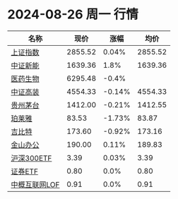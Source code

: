 # 2024-08-26 周一 行情
| 名称 | 现价 | 涨幅 | 均价 |
|--------|--------|--------|--------|
| [上证指数](https://wzq.tenpay.com/mp/v2/#/trade/stock_detail.shtml?scode=000001&type=1) | 2855.52 | 0.04%| 2855.52 |
| [中证新能](https://wzq.tenpay.com/mp/v2/#/trade/stock_detail.shtml?scode=399808&type=0) | 1639.36 | 1.8%| 1639.36 |
| [医药生物](https://wzq.tenpay.com/mp/v2/#/plate/200/detail?plateId=01801150) | 6295.48 | -0.4%|  |
| [中证高装](https://wzq.tenpay.com/mp/v2/#/trade/stock_detail.shtml?scode=930599&type=cs) | 4554.33 | -0.14%| 4554.33 |
| [贵州茅台](https://wzq.tenpay.com/mp/v2/#/trade/stock_detail.shtml?scode=600519&type=1) | 1412.00 | -0.21%| 1412.55 |
| [珀莱雅](https://wzq.tenpay.com/mp/v2/#/trade/stock_detail.shtml?scode=603605&type=1) | 83.53 | -1.73%| 83.87 |
| [吉比特](https://wzq.tenpay.com/mp/v2/#/trade/stock_detail.shtml?scode=603444&type=1) | 173.60 | -0.92%| 173.16 |
| [金山办公](https://wzq.tenpay.com/mp/v2/#/trade/stock_detail.shtml?scode=688111&type=1) | 190.00 | 0.11%| 189.83 |
| [沪深300ETF](https://wzq.tenpay.com/mp/v2/#/trade/stock_detail.shtml?scode=510300&type=1) | 3.39 | 0.03%| 3.39 |
| [证券ETF](https://wzq.tenpay.com/mp/v2/#/trade/stock_detail.shtml?scode=512880&type=1) | 0.80 | 0.0%| 0.80 |
| [中概互联网LOF](https://wzq.tenpay.com/mp/v2/#/trade/stock_detail.shtml?scode=164906&type=0) | 0.91 | 0.0%| 0.91 |
